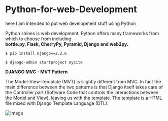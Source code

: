 # Python-for-web-Development
here I am intended to put web development stuff using Python

Python shines is web development. Python offers many frameworks from which to choose from including <br> <strong>bottle.py, Flask, CherryPy, Pyramid, Django and web2py.</strong> 

```
$ pip install Django==2.2.6
```
```
$ django-admin startproject mysite
```

**DJANGO MVC - MVT Pattern**

The Model-View-Template (MVT) is slightly different from MVC. In fact the main difference between the two patterns is that Django itself takes care of the Controller part (Software Code that controls the interactions between the Model and View), leaving us with the template. The template is a HTML file mixed with Django Template Language (DTL).

![image](https://qphs.fs.quoracdn.net/main-qimg-e6d95b09db101c35b7f189f578ff7b2a)
